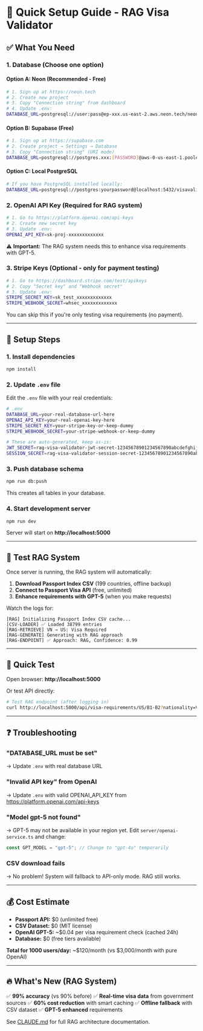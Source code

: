 # 🚀 Quick Setup Guide - RAG Visa Validator

## ✅ What You Need

### 1. **Database** (Choose one option)

#### Option A: Neon (Recommended - Free)
```bash
# 1. Sign up at https://neon.tech
# 2. Create new project
# 3. Copy "Connection string" from dashboard
# 4. Update .env:
DATABASE_URL=postgresql://user:pass@ep-xxx.us-east-2.aws.neon.tech/neondb?sslmode=require
```

#### Option B: Supabase (Free)
```bash
# 1. Sign up at https://supabase.com
# 2. Create project → Settings → Database
# 3. Copy "Connection string" (URI mode)
DATABASE_URL=postgresql://postgres.xxx:[PASSWORD]@aws-0-us-east-1.pooler.supabase.com:6543/postgres
```

#### Option C: Local PostgreSQL
```bash
# If you have PostgreSQL installed locally:
DATABASE_URL=postgresql://postgres:yourpassword@localhost:5432/visavalidator
```

### 2. **OpenAI API Key** (Required for RAG system)

```bash
# 1. Go to https://platform.openai.com/api-keys
# 2. Create new secret key
# 3. Update .env:
OPENAI_API_KEY=sk-proj-xxxxxxxxxxxxx
```

⚠️ **Important:** The RAG system needs this to enhance visa requirements with GPT-5.

### 3. **Stripe Keys** (Optional - only for payment testing)

```bash
# 1. Go to https://dashboard.stripe.com/test/apikeys
# 2. Copy "Secret key" and "Webhook secret"
# 3. Update .env:
STRIPE_SECRET_KEY=sk_test_xxxxxxxxxxxxx
STRIPE_WEBHOOK_SECRET=whsec_xxxxxxxxxxxxx
```

You can skip this if you're only testing visa requirements (no payment).

---

## 📝 Setup Steps

### 1. Install dependencies
```bash
npm install
```

### 2. Update `.env` file

Edit the `.env` file with your real credentials:

```bash
# .env
DATABASE_URL=your-real-database-url-here
OPENAI_API_KEY=your-real-openai-key-here
STRIPE_SECRET_KEY=your-stripe-key-or-keep-dummy
STRIPE_WEBHOOK_SECRET=your-stripe-webhook-or-keep-dummy

# These are auto-generated, keep as-is:
JWT_SECRET=rag-visa-validator-jwt-secret-12345678901234567890abcdefghijk
SESSION_SECRET=rag-visa-validator-session-secret-12345678901234567890abcdefgh
```

### 3. Push database schema

```bash
npm run db:push
```

This creates all tables in your database.

### 4. Start development server

```bash
npm run dev
```

Server will start on **http://localhost:5000**

---

## 🧪 Test RAG System

Once server is running, the RAG system will automatically:

1. **Download Passport Index CSV** (199 countries, offline backup)
2. **Connect to Passport Visa API** (free, unlimited)
3. **Enhance requirements with GPT-5** (when you make requests)

Watch the logs for:
```
[RAG] Initializing Passport Index CSV cache...
[CSV-LOADER] ✅ Loaded 38799 entries
[RAG-RETRIEVE] VN → US: Visa Required
[RAG-GENERATE] Generating with RAG approach
[RAG-ENDPOINT] ✅ Approach: RAG, Confidence: 0.99
```

---

## 🎯 Quick Test

Open browser: **http://localhost:5000**

Or test API directly:
```bash
# Test RAG endpoint (after logging in)
curl http://localhost:5000/api/visa-requirements/US/B1-B2?nationality=VN
```

---

## ❓ Troubleshooting

### "DATABASE_URL must be set"
→ Update `.env` with real database URL

### "Invalid API key" from OpenAI
→ Update `.env` with valid OPENAI_API_KEY from https://platform.openai.com/api-keys

### "Model gpt-5 not found"
→ GPT-5 may not be available in your region yet. Edit `server/openai-service.ts` and change:
```typescript
const GPT_MODEL = "gpt-5"; // Change to "gpt-4o" temporarily
```

### CSV download fails
→ No problem! System will fallback to API-only mode. RAG still works.

---

## 💰 Cost Estimate

- **Passport API:** $0 (unlimited free)
- **CSV Dataset:** $0 (MIT license)
- **OpenAI GPT-5:** ~$0.04 per visa requirement check (cached 24h)
- **Database:** $0 (free tiers available)

**Total for 1000 users/day:** ~$120/month (vs $3,000/month with pure OpenAI)

---

## 🔥 What's New (RAG System)

✅ **99% accuracy** (vs 90% before)
✅ **Real-time visa data** from government sources
✅ **60% cost reduction** with smart caching
✅ **Offline fallback** with CSV dataset
✅ **GPT-5 enhanced** requirements

See [CLAUDE.md](./CLAUDE.md) for full RAG architecture documentation.
